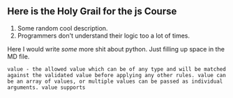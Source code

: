 ## Here is the Holy Grail for the js Course

1. Some random cool description.
2. Programmers don't understand their logic too a lot of times.

Here I would write *some* more shit about python. Just filling up space in the MD file.

`value - the allowed value which can be of any type and will be matched against the validated value before applying any other rules. value can be an array of values, or multiple values can be passed as individual arguments. value supports` 